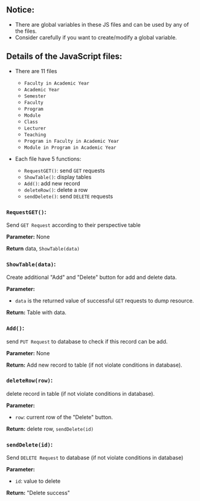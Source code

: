 ## Notice:
- There are global variables in these JS files and can be used by any of the files.
- Consider carefully if you want to create/modify a global variable.

## Details of the JavaScript files:
- There are 11 files
  - `Faculty in Academic Year`
  - `Academic Year`
  - `Semester`
  - `Faculty`
  - `Program`
  - `Module`
  - `Class`
  - `Lecturer`
  - `Teaching`
  - `Program in Faculty in Academic Year`
  - `Module in Program in Academic Year`

- Each file have 5 functions:
  - `RequestGET()`: send `GET` requests
  - `ShowTable()`: display tables
  - `Add()`: add new record
  - `deleteRow()`: delete a row
  - `sendDelete()`: send `DELETE` requests


### `RequestGET()`:

Send `GET Request` according to their perspective table

**Parameter:** None

**Return** data, `ShowTable(data)`

### `ShowTable(data)`:
Create additional "Add" and "Delete" button for add and delete data.

**Parameter:**<br>
- `data` is the returned value of successful `GET` requests to dump resource.<br>

**Return:** Table with data.

### `Add()`:
send `PUT Request` to database to check if this record can be add.

**Parameter:** None

**Return:** Add new record to table (if not violate conditions in database).

### `deleteRow(row)`:

delete record in table (if not violate conditions in database).

**Parameter:**
- `row`: current row of the "Delete" button.<br>

**Return:** delete row, `sendDelete(id)`

### `sendDelete(id)`:

Send `DELETE Request` to database (if not violate conditions in database)

**Parameter:**<br>

- `id`: value to delete

**Return:** "Delete success"
